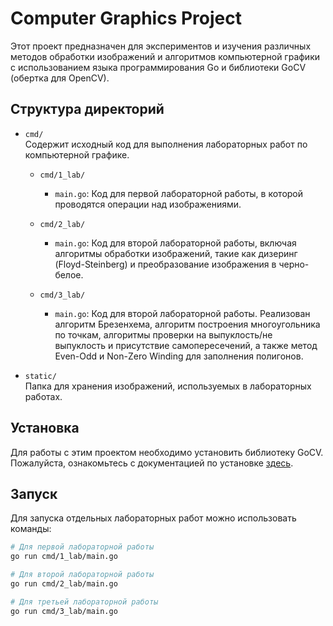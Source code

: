 # Computer Graphics Project

Этот проект предназначен для экспериментов и изучения различных методов обработки изображений и алгоритмов компьютерной графики с использованием языка программирования Go и библиотеки GoCV (обертка для OpenCV).

## Структура директорий

- `cmd/`  
  Содержит исходный код для выполнения лабораторных работ по компьютерной графике.

  - `cmd/1_lab/`
    - `main.go`: Код для первой лабораторной работы, в которой проводятся операции над изображениями.

  - `cmd/2_lab/`
    - `main.go`: Код для второй лабораторной работы, включая алгоритмы обработки изображений, такие как дизеринг (Floyd-Steinberg) и преобразование изображения в черно-белое.

  - `cmd/3_lab/`
      - `main.go`: Код для второй лабораторной работы. Реализован алгоритм Брезенхема, алгоритм построения многоугольника по точкам, алгоритмы проверки на выпуклость/не выпуклость и присутствие самопересечений, а также метод Even-Odd и Non-Zero Winding для заполнения полигонов.

- `static/`  
  Папка для хранения изображений, используемых в лабораторных работах.


## Установка

Для работы с этим проектом необходимо установить библиотеку GoCV. Пожалуйста, ознакомьтесь с документацией по установке [здесь](https://gocv.io/).

## Запуск

Для запуска отдельных лабораторных работ можно использовать команды:

```bash
# Для первой лабораторной работы
go run cmd/1_lab/main.go

# Для второй лабораторной работы
go run cmd/2_lab/main.go

# Для третьей лабораторной работы
go run cmd/3_lab/main.go
